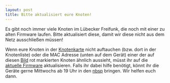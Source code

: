```yaml
---
layout: post
title: Bitte aktualisiert eure Knoten!
---
```


Es gibt noch immer viele Knoten im Lübecker Freifunk, die noch mit
einer zu alten Firmware laufen. Bitte aktualisiert diese, damit wir
diese nicht aus dem Netz ausschließen müssen!

Wenn eure Knoten in der [Knotenkarte][1] nicht auftauchen (bzw. dort in
der Knotenliste) oder die MAC Adresse (unten auf dem Gerät) einer der
auf diesen [Bild][2] rot markierten Knoten ähnlich aussieht, müsst ihr auf
die [aktuelle Firmware][3] aktualisieren. Falls ihr dabei hilfe
benötigt, könnt ihr die Geräte gerne Mittwochs ab 19 Uhr in den
[nbsp][4] bringen. Wir helfen euch dann.

[1]: https://map.luebeck.freifunk.net/
[2]: http://metameute.de/~nils/ffhl-alte-knoten.png
[3]: http://luebeck.freifunk.net/firmware.html
[4]: http://chaotikum.org/hackerspace:nbsp

